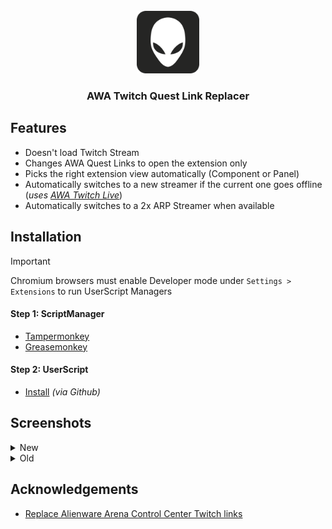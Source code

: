 <!-- PROJECT LOGO -->
<br />
<div align="center">
  <a href="https://github.com/LoneDestroyer/AWA-Twitch-Quest-Link-Replacer">
    <img src="AWALogo.png" alt="Logo" width="100" height="100">
  </a>

<h3 align="center">AWA Twitch Quest Link Replacer</h3>
</div>

<!-- Features -->
## Features
- Doesn't load Twitch Stream
- Changes AWA Quest Links to open the extension only
- Picks the right extension view automatically (Component or Panel)
- Automatically switches to a new streamer if the current one goes offline (*uses [AWA Twitch Live](https://www.alienwarearena.com/twitch/live)*)
- Automatically switches to a 2x ARP Streamer when available

<!-- Install Help -->
## Installation
> [!IMPORTANT]
> Chromium browsers must enable Developer mode under `Settings > Extensions` to run UserScript Managers
#### Step 1: ScriptManager
* [Tampermonkey](https://www.tampermonkey.net/)
* [Greasemonkey](https://violentmonkey.github.io/)

#### Step 2: UserScript
* [Install](https://raw.githubusercontent.com/LoneDestroyer/AWA-Twitch-Quest-Link-Replacer/main/AWA-Twitch-Quest-Link-Replacer.user.js) *(via Github)*

<!-- Screenshots -->
## Screenshots
<details>
  <summary>New</summary>
  <div align="center">
    <img
      alt="New (Component)"
      src="https://github.com/user-attachments/assets/6fa6bae4-b4fe-4b79-9958-13bb0b3c2390"
      height="550"/>
  </div>
</details>

<details>
  <summary>Old</summary>
  <div align="center">
    <img
      alt="Old (Panel)"
      src="https://github.com/user-attachments/assets/84faf9c9-bc30-4e00-97a0-00eaee307170"
      height="550"/>
  </div>
</details>


<!-- Acknowledgements -->
## Acknowledgements

 - [Replace Alienware Arena Control Center Twitch links](https://greasyfork.org/en/scripts/493363-replace-alienware-arena-control-center-twitch-links)
